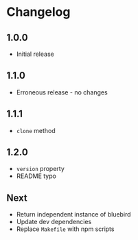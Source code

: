# Changelog

## 1.0.0

* Initial release

## 1.1.0

* Erroneous release - no changes

## 1.1.1

* `clone` method

## 1.2.0

* `version` property
* README typo

## Next

* Return independent instance of bluebird
* Update dev dependencies
* Replace `Makefile` with npm scripts
